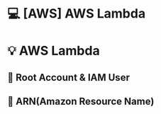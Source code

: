 💻 [AWS] AWS Lambda
=================
# 💡 AWS Lambda

## 📌 Root Account & IAM User

## 📌 ARN(Amazon Resource Name)


